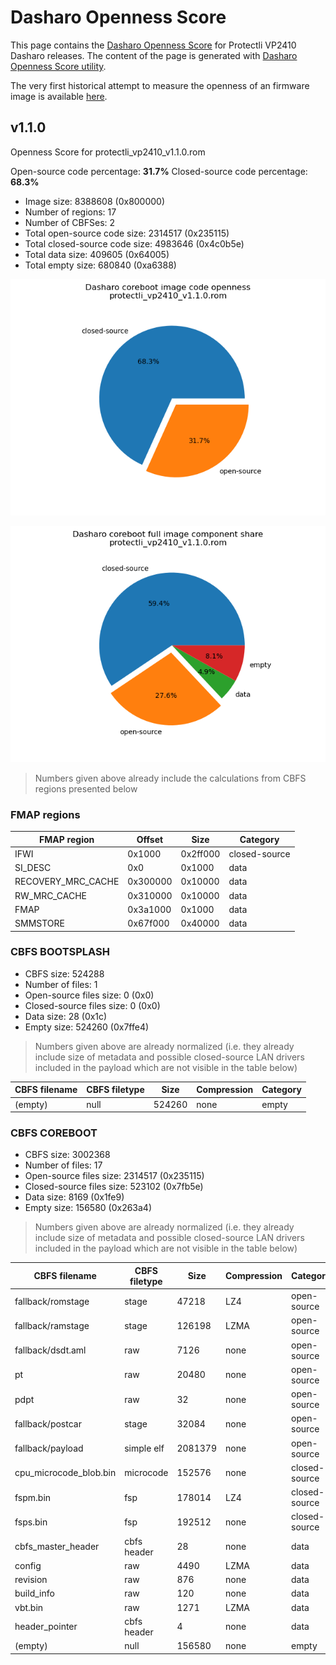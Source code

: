 # Dasharo Openness Score

This page contains the [Dasharo Openness
Score](../../glossary.md#dasharo-openness-score) for Protectli VP2410 Dasharo
releases. The content of the page is generated with [Dasharo Openness Score
utility](https://github.com/Dasharo/Openness-Score).

The very first historical attempt to measure the openness of an firmware image
is available [here](openness_analysis.md).

## v1.1.0

Openness Score for protectli_vp2410_v1.1.0.rom

Open-source code percentage: **31.7%**
Closed-source code percentage: **68.3%**

* Image size: 8388608 (0x800000)
* Number of regions: 17
* Number of CBFSes: 2
* Total open-source code size: 2314517 (0x235115)
* Total closed-source code size: 4983646 (0x4c0b5e)
* Total data size: 409605 (0x64005)
* Total empty size: 680840 (0xa6388)

![](protectli_vp2410_v1.1.0.rom_openness_chart.png)

![](protectli_vp2410_v1.1.0.rom_openness_chart_full_image.png)

> Numbers given above already include the calculations from CBFS regions
> presented below

### FMAP regions

| FMAP region | Offset | Size | Category |
| ----------- | ------ | ---- | -------- |
| IFWI | 0x1000 | 0x2ff000 | closed-source |
| SI_DESC | 0x0 | 0x1000 | data |
| RECOVERY_MRC_CACHE | 0x300000 | 0x10000 | data |
| RW_MRC_CACHE | 0x310000 | 0x10000 | data |
| FMAP | 0x3a1000 | 0x1000 | data |
| SMMSTORE | 0x67f000 | 0x40000 | data |

### CBFS BOOTSPLASH

* CBFS size: 524288
* Number of files: 1
* Open-source files size: 0 (0x0)
* Closed-source files size: 0 (0x0)
* Data size: 28 (0x1c)
* Empty size: 524260 (0x7ffe4)

> Numbers given above are already normalized (i.e. they already include size
> of metadata and possible closed-source LAN drivers included in the payload
 > which are not visible in the table below)

| CBFS filename | CBFS filetype | Size | Compression | Category |
| ------------- | ------------- | ---- | ----------- | -------- |
| (empty) | null | 524260 | none | empty |

### CBFS COREBOOT

* CBFS size: 3002368
* Number of files: 17
* Open-source files size: 2314517 (0x235115)
* Closed-source files size: 523102 (0x7fb5e)
* Data size: 8169 (0x1fe9)
* Empty size: 156580 (0x263a4)

> Numbers given above are already normalized (i.e. they already include size
> of metadata and possible closed-source LAN drivers included in the payload
 > which are not visible in the table below)

| CBFS filename | CBFS filetype | Size | Compression | Category |
| ------------- | ------------- | ---- | ----------- | -------- |
| fallback/romstage | stage | 47218 | LZ4 | open-source |
| fallback/ramstage | stage | 126198 | LZMA | open-source |
| fallback/dsdt.aml | raw | 7126 | none | open-source |
| pt | raw | 20480 | none | open-source |
| pdpt | raw | 32 | none | open-source |
| fallback/postcar | stage | 32084 | none | open-source |
| fallback/payload | simple elf | 2081379 | none | open-source |
| cpu_microcode_blob.bin | microcode | 152576 | none | closed-source |
| fspm.bin | fsp | 178014 | LZ4 | closed-source |
| fsps.bin | fsp | 192512 | none | closed-source |
| cbfs_master_header | cbfs header | 28 | none | data |
| config | raw | 4490 | LZMA | data |
| revision | raw | 876 | none | data |
| build_info | raw | 120 | none | data |
| vbt.bin | raw | 1271 | LZMA | data |
| header_pointer | cbfs header | 4 | none | data |
| (empty) | null | 156580 | none | empty |
